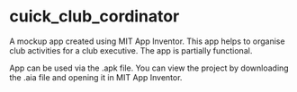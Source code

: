 # cuick_club_cordinator
A mockup app created using MIT App Inventor. This app helps to organise club activities for a club executive. The app is partially functional.

App can be used via the .apk file. You can view the project by downloading the .aia file and opening it in MIT App Inventor.
